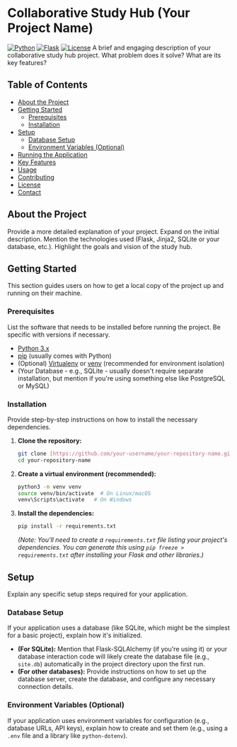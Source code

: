 # Collaborative Study Hub (Your Project Name)

[![Python](https://img.shields.io/badge/python-3.x-blue.svg)](https://www.python.org/)
[![Flask](https://img.shields.io/badge/Flask-%23000.svg?style=for-the-badge&logo=flask&logoColor=white)](https://flask.palletsprojects.com/)
[![License](https://img.shields.io/badge/License-MIT-yellow.svg)](LICENSE) A brief and engaging description of your collaborative study hub project. What problem does it solve? What are its key features?

## Table of Contents

- [About the Project](#about-the-project)
- [Getting Started](#getting-started)
  - [Prerequisites](#prerequisites)
  - [Installation](#installation)
- [Setup](#setup)
  - [Database Setup](#database-setup)
  - [Environment Variables (Optional)](#environment-variables-optional)
- [Running the Application](#running-the-application)
- [Key Features](#key-features)
- [Usage](#usage)
- [Contributing](#contributing)
- [License](#license)
- [Contact](#contact)

## About the Project

Provide a more detailed explanation of your project. Expand on the initial description. Mention the technologies used (Flask, Jinja2, SQLite or your database, etc.). Highlight the goals and vision of the study hub.

## Getting Started

This section guides users on how to get a local copy of the project up and running on their machine.

### Prerequisites

List the software that needs to be installed before running the project. Be specific with versions if necessary.

* [Python 3.x](https://www.python.org/downloads/)
* [pip](https://pip.pypa.io/en/stable/installing/) (usually comes with Python)
* (Optional) [Virtualenv](https://virtualenv.pypa.io/en/latest/installation/) or [venv](https://docs.python.org/3/library/venv.html) (recommended for environment isolation)
* (Your Database - e.g., SQLite - usually doesn't require separate installation, but mention if you're using something else like PostgreSQL or MySQL)

### Installation

Provide step-by-step instructions on how to install the necessary dependencies.

1.  **Clone the repository:**
    ```bash
    git clone [https://github.com/your-username/your-repository-name.git](https://github.com/your-username/your-repository-name.git)
    cd your-repository-name
    ```

2.  **Create a virtual environment (recommended):**
    ```bash
    python3 -m venv venv
    source venv/bin/activate  # On Linux/macOS
    venv\Scripts\activate   # On Windows
    ```

3.  **Install the dependencies:**
    ```bash
    pip install -r requirements.txt
    ```
    *(Note: You'll need to create a `requirements.txt` file listing your project's dependencies. You can generate this using `pip freeze > requirements.txt` after installing your Flask and other libraries.)*

## Setup

Explain any specific setup steps required for your application.

### Database Setup

If your application uses a database (like SQLite, which might be the simplest for a basic project), explain how it's initialized.

* **(For SQLite):** Mention that Flask-SQLAlchemy (if you're using it) or your database interaction code will likely create the database file (e.g., `site.db`) automatically in the project directory upon the first run.
* **(For other databases):** Provide instructions on how to set up the database server, create the database, and configure any necessary connection details.

### Environment Variables (Optional)

If your application uses environment variables for configuration (e.g., database URLs, API keys), explain how to create and set them (e.g., using a `.env` file and a library like `python-dotenv`).
